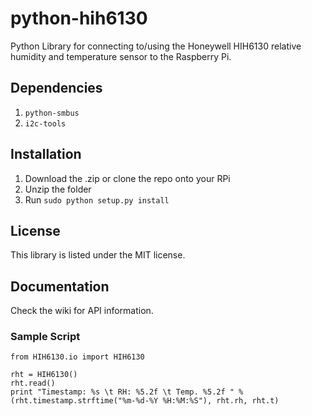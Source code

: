 # python-hih6130
Python Library for connecting to/using the Honeywell HIH6130 relative humidity and temperature sensor to the Raspberry Pi.

## Dependencies

1. `python-smbus`
2. `i2c-tools`

## Installation

1. Download the .zip or clone the repo onto your RPi
2. Unzip the folder
3. Run `sudo python setup.py install`

## License

This library is listed under the MIT license.

## Documentation

Check the wiki for API information.

### Sample Script

    from HIH6130.io import HIH6130
    
    rht = HIH6130()
    rht.read()
    print "Timestamp: %s \t RH: %5.2f \t Temp. %5.2f " % (rht.timestamp.strftime("%m-%d-%Y %H:%M:%S"), rht.rh, rht.t) 
